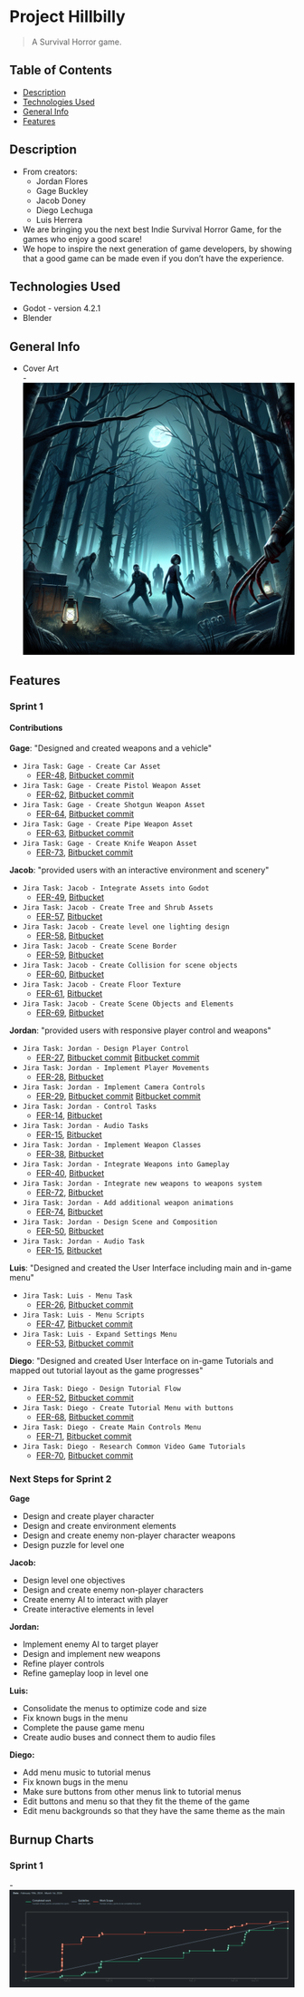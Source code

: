 # Project Hillbilly
> A Survival Horror game.
> <!--Live demo [_here_](https://www.example.com). <!-- If you have the project hosted somewhere, include the link here. -->

## Table of Contents
* [Description](#description)
* [Technologies Used](#technologies-used)
* [General Info](#general-info)
* [Features](#features)
<!-- * [License](#license) -->

## Description
- From creators:
	- Jordan Flores
	- Gage Buckley
	- Jacob Doney
	- Diego Lechuga
	- Luis Herrera
- We are bringing you the next best Indie Survival Horror Game, for the games who enjoy a good scare!
- We hope to inspire the next generation of game developers, by showing that a good game can be made even if you don’t have the experience.
<!-- You don't have to answer all the questions - just the ones relevant to your project. -->


## Technologies Used
- Godot - version 4.2.1
- Blender

## General Info
- Cover Art  
-![Cover Art](ProjectHillBilly.png)

## Features

### Sprint 1

#### Contributions 

**Gage**: "Designed and created weapons and a vehicle"

- `Jira Task: Gage - Create Car Asset`  
	- [FER-48](https://cs3398s24ferengi.atlassian.net/browse/FER-48), 
    [Bitbucket commit](https://bitbucket.org/cs3398s24ferengi/horror-game/commits/branch/FER-48-Create-Car-Asset)
- `Jira Task: Gage - Create Pistol Weapon Asset`  
	- [FER-62](https://cs3398s24ferengi.atlassian.net/browse/FER-62), 
    [Bitbucket commit](https://bitbucket.org/cs3398s24ferengi/horror-game/commits/branch/FER-62-create-pistol-weapon-asset)
- `Jira Task: Gage - Create Shotgun Weapon Asset`  
	- [FER-64](https://cs3398s24ferengi.atlassian.net/browse/FER-64), 
    [Bitbucket commit](https://bitbucket.org/cs3398s24ferengi/horror-game/commits/branch/FER-64-create-shotgun-weapon-asset)
- `Jira Task: Gage - Create Pipe Weapon Asset`  
	- [FER-63](https://cs3398s24ferengi.atlassian.net/browse/FER-63), 
    [Bitbucket commit](https://bitbucket.org/cs3398s24ferengi/horror-game/commits/branch/FER-63-create-pipe-weapon-asset)
- `Jira Task: Gage - Create Knife Weapon Asset`  
	- [FER-73](https://cs3398s24ferengi.atlassian.net/browse/FER-73), 
    [Bitbucket commit](https://bitbucket.org/cs3398s24ferengi/horror-game/commits/branch/FER-73-create-knife-weapon-asset)


**Jacob**: "provided users with an interactive environment and scenery"

- `Jira Task: Jacob - Integrate Assets into Godot`  
	- [FER-49](https://cs3398s24ferengi.atlassian.net/browse/FER-49?atlOrigin=eyJpIjoiYWY1YmRhNGZiMjMxNGYwYWEwZTlhMzYyMmVmN2E5YWMiLCJwIjoiaiJ9), 
    [Bitbucket](https://bitbucket.org/cs3398s24ferengi/horror-game/commits/branch/FER-61-%26-FER-49-Create-Floorox)  
- `Jira Task: Jacob - Create Tree and Shrub Assets`  
	- [FER-57](https://cs3398s24ferengi.atlassian.net/browse/FER-57?atlOrigin=eyJpIjoiM2U3NjQyZmZlMzcwNDdiNmI4NzgyYTE1YWFlMGIyNjYiLCJwIjoiaiJ9), 
    [Bitbucket](https://bitbucket.org/cs3398s24ferengi/horror-game/commits/branch/JD1568-Level1-Buiild)  
- `Jira Task: Jacob - Create level one lighting design`   
	- [FER-58](https://cs3398s24ferengi.atlassian.net/browse/FER-58?atlOrigin=eyJpIjoiYWQxMDkyN2FmMjExNDllZTkyM2MzZDM2YWQzZDAwNDUiLCJwIjoiaiJ9), 
    [Bitbucket](https://bitbucket.org/cs3398s24ferengi/horror-game/commits/branch/feature%2FFER-58-lighting-design)   
- `Jira Task: Jacob - Create Scene Border`   
	- [FER-59](https://cs3398s24ferengi.atlassian.net/browse/FER-59?atlOrigin=eyJpIjoiNjIwMzY0ZmU4YzljNDZmMzk2YzEyMjExZGMzZDc4YzAiLCJwIjoiaiJ9), 
    [Bitbucket](https://bitbucket.org/cs3398s24ferengi/horror-game/commits/branch/FER-59-Border-Art)  
- `Jira Task: Jacob - Create Collision for scene objects`  
	- [FER-60](https://cs3398s24ferengi.atlassian.net/browse/FER-60?atlOrigin=eyJpIjoiODNiOTYyMThiNWQzNDI0MGI0MzJmNjQ0NjY1ZmE2MmEiLCJwIjoiaiJ9), 
    [Bitbucket](https://bitbucket.org/cs3398s24ferengi/horror-game/commits/branch/FER-60-Collision-Detection)   
- `Jira Task: Jacob - Create Floor Texture`   
	- [FER-61](https://cs3398s24ferengi.atlassian.net/browse/FER-61?atlOrigin=eyJpIjoiYzYzMDNlOTA0NTg2NDA1YmFjMjBkZTk0YmI4NGNjNzMiLCJwIjoiaiJ9), 
    [Bitbucket](https://bitbucket.org/cs3398s24ferengi/horror-game/commits/branch/FER-61-%26-FER-49-Create-Floor)   
- `Jira Task: Jacob - Create Scene Objects and Elements`   
	- [FER-69](https://cs3398s24ferengi.atlassian.net/browse/FER-69?atlOrigin=eyJpIjoiN2VjMzcyZjE2ODM0NGNmM2FhMDE2MWUxNDdmZThkZmUiLCJwIjoiaiJ9), 
    [Bitbucket](https://bitbucket.org/cs3398s24ferengi/horror-game/commits/branch/feature/FER-69-Extra-Scene-Elements)   


**Jordan**: "provided users with responsive player control and weapons"

- `Jira Task: Jordan - Design Player Control`  
	- [FER-27](https://cs3398s24ferengi.atlassian.net/browse/FER-27), 
    [Bitbucket commit](https://bitbucket.org/cs3398s24ferengi/%7B66959c0a-8754-4321-a203-1172c8ca1a8b%7D/commits/9026aa9898c8012a8c4c9c1c967a16f17c00071c)
	[Bitbucket commit](https://bitbucket.org/cs3398s24ferengi/%7B66959c0a-8754-4321-a203-1172c8ca1a8b%7D/commits/665bd1d7ceff287688398b56c3824320b11523d5)    
- `Jira Task: Jordan - Implement Player Movements`  
	- [FER-28](https://cs3398s24ferengi.atlassian.net/browse/FER-28), 
    [Bitbucket](https://bitbucket.org/cs3398s24ferengi/horror-game/commits/branch/feature%2FFER-28-implement-player-movement)  
- `Jira Task: Jordan - Implement Camera Controls`   
	- [FER-29](https://cs3398s24ferengi.atlassian.net/browse/FER-29), 
    [Bitbucket commit](https://bitbucket.org/cs3398s24ferengi/%7B66959c0a-8754-4321-a203-1172c8ca1a8b%7D/commits/4456c3d9c64383fe0f455398eb424849d50072dd)
	[Bitbucket commit](https://bitbucket.org/cs3398s24ferengi/%7B66959c0a-8754-4321-a203-1172c8ca1a8b%7D/commits/91bc5fc0dddd76e0f17a120fe0846c6a9bdb6943)     
- `Jira Task: Jordan - Control Tasks`   
	- [FER-14](https://cs3398s24ferengi.atlassian.net/browse/FER-14), 
    [Bitbucket](https://bitbucket.org/cs3398s24ferengi/horror-game/commits/branch/feature%2FFER-14-control-tasks)  
- `Jira Task: Jordan - Audio Tasks`  
	- [FER-15](https://cs3398s24ferengi.atlassian.net/browse/FER-15), 
    [Bitbucket](https://bitbucket.org/cs3398s24ferengi/horror-game/commits/branch/feature%2FFER-15-audio-task)   
- `Jira Task: Jordan - Implement Weapon Classes`   
	- [FER-38](https://cs3398s24ferengi.atlassian.net/browse/FER-38), 
    [Bitbucket](https://bitbucket.org/cs3398s24ferengi/horror-game/commits/branch/feature%2FFER-38-implement-weapon-classes)   
- `Jira Task: Jordan - Integrate Weapons into Gameplay`   
	- [FER-40](https://cs3398s24ferengi.atlassian.net/browse/FER-40), 
    [Bitbucket](https://bitbucket.org/cs3398s24ferengi/horror-game/commits/branch/feature%2FFER-40-integrate-weapons-into-gameplay)  
- `Jira Task: Jordan - Integrate new weapons to weapons system`   
	- [FER-72](https://cs3398s24ferengi.atlassian.net/browse/FER-72), 
    [Bitbucket](https://bitbucket.org/cs3398s24ferengi/horror-game/commits/branch/feature%2FFER-72-integrate-new-weapons)  
- `Jira Task: Jordan - Add additional weapon animations`   
	- [FER-74](https://cs3398s24ferengi.atlassian.net/browse/FER-74), 
    [Bitbucket](https://bitbucket.org/cs3398s24ferengi/horror-game/commits/branch/feature%2FFER-74-add-additional-weapon-animations) 
- `Jira Task: Jordan - Design Scene and Composition`   
	- [FER-50](https://cs3398s24ferengi.atlassian.net/browse/FER-50), 
    [Bitbucket](https://bitbucket.org/cs3398s24ferengi/horror-game/commits/branch/feature%2FFER-50-design-scene-and-composition)   
- `Jira Task: Jordan - Audio Task`   
	- [FER-15](https://cs3398s24ferengi.atlassian.net/browse/FER-15), 
    [Bitbucket](https://bitbucket.org/cs3398s24ferengi/horror-game/commits/branch/feature%2FFER-15-audio-task)   

**Luis**: "Designed and created the User Interface including main and in-game menu"

- `Jira Task: Luis - Menu Task`  
	- [FER-26](https://cs3398s24ferengi.atlassian.net/browse/FER-26), 
    [Bitbucket commit](https://bitbucket.org/cs3398s24ferengi/horror-game/commits/branch/feature%2FFER-26-menu-task)
- `Jira Task: Luis - Menu Scripts`  
	- [FER-47](https://cs3398s24ferengi.atlassian.net/browse/FER-47), 
    [Bitbucket commit](https://bitbucket.org/cs3398s24ferengi/horror-game/commits/branch/FER-47-menu-scrips)
- `Jira Task: Luis - Expand Settings Menu`  
	- [FER-53](https://cs3398s24ferengi.atlassian.net/browse/FER-53), 
    [Bitbucket commit](https://bitbucket.org/cs3398s24ferengi/horror-game/commits/branch/FER-53-expand-settings-menu-1)

**Diego**: "Designed and created User Interface on in-game Tutorials and mapped out tutorial layout as the game progresses"

- `Jira Task: Diego - Design Tutorial Flow`  
	- [FER-52](https://cs3398s24ferengi.atlassian.net/browse/FER-52), 
    [Bitbucket commit](https://bitbucket.org/cs3398s24ferengi/horror-game/commits/branch/FER-52-design-tutorial-flow)
- `Jira Task: Diego - Create Tutorial Menu with buttons`  
	- [FER-68](https://cs3398s24ferengi.atlassian.net/browse/FER-68), 
    [Bitbucket commit](https://bitbucket.org/cs3398s24ferengi/horror-game/commits/branch/FER-68-create-tutorial-menu-with-buttons)
- `Jira Task: Diego - Create Main Controls Menu`  
	- [FER-71](https://cs3398s24ferengi.atlassian.net/browse/FER-71), 
    [Bitbucket commit](https://bitbucket.org/cs3398s24ferengi/horror-game/commits/branch/FER-71-create-main-controls-menu)
- `Jira Task: Diego - Research Common Video Game Tutorials`  
	- [FER-70](https://cs3398s24ferengi.atlassian.net/browse/FER-70), 
    [Bitbucket commit](https://bitbucket.org/cs3398s24ferengi/horror-game/commits/branch/FER-70-research-common-video-game-tutori)

### Next Steps for Sprint 2

**Gage**  
-	Design and create player character  
-	Design and create environment elements  
-	Design and create enemy non-player character weapons  
-	Design puzzle for level one  

**Jacob:**	
-	Design level one objectives  
- 	Design and create enemy non-player characters  
- 	Create enemy AI to interact with player  
- 	Create interactive elements in level  

**Jordan:**  
-	Implement enemy AI to target player  
- 	Design and implement new weapons  
- 	Refine player controls  
- 	Refine gameplay loop in level one

**Luis:**	
-	Consolidate the menus to optimize code and size  
-	Fix known bugs in the menu  
-	Complete the pause game menu  
-	Create audio buses and connect them to audio files  

**Diego:**	
-	Add menu music to tutorial menus 
-	Fix known bugs in the menu  
-	Make sure buttons from other menus link to tutorial menus 
-	Edit buttons and menu so that they fit the theme of the game
-	Edit menu backgrounds so that they have the same theme as the main


## Burnup Charts
### Sprint 1
-![Sprint1_BurnupChart](Sprint1_BurnupChart.png)



<!-- Optional -->
<!-- ## License -->
<!-- This project is open source and available under the [... License](). -->

<!-- You don't have to include all sections - just the one's relevant to your project -->
